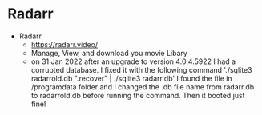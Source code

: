 # Radarr

- Radarr
	- https://radarr.video/
	- Manage, View, and download you movie Libary
	- on 31 Jan 2022 after an upgrade to version 4.0.4.5922 I had a corrupted database. I fixed it with the following command  './sqlite3 radarrold.db ".recover" | ./sqlite3 radarr.db' I found the file in /programdata folder and I changed the .db file name from radarr.db to radarrold.db before running the command. Then it booted just fine!